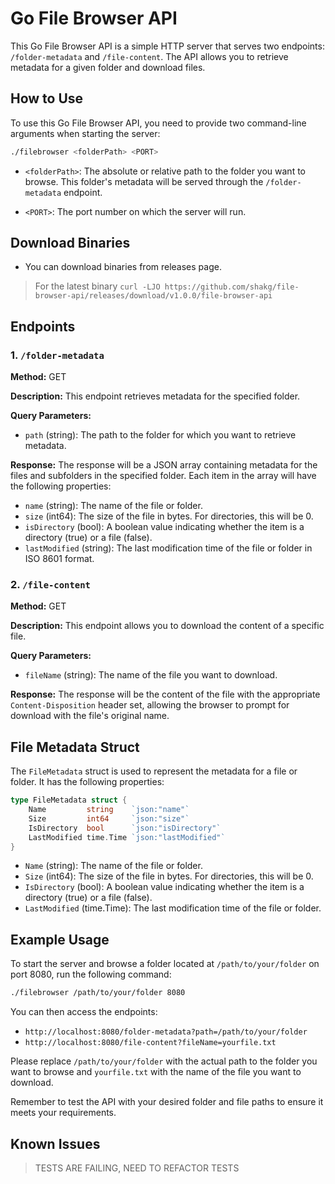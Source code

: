 # Go File Browser API

This Go File Browser API is a simple HTTP server that serves two endpoints: `/folder-metadata` and `/file-content`. The API allows you to retrieve metadata for a given folder and download files.

## How to Use

To use this Go File Browser API, you need to provide two command-line arguments when starting the server:

```bash
./filebrowser <folderPath> <PORT>
```

- `<folderPath>`: The absolute or relative path to the folder you want to browse. This folder's metadata will be served through the `/folder-metadata` endpoint.

- `<PORT>`: The port number on which the server will run.

## Download Binaries
- You can download binaries from releases page.
> For the latest binary `curl -LJO https://github.com/shakg/file-browser-api/releases/download/v1.0.0/file-browser-api`

## Endpoints

### 1. `/folder-metadata`

**Method:** GET

**Description:** This endpoint retrieves metadata for the specified folder.

**Query Parameters:**
- `path` (string): The path to the folder for which you want to retrieve metadata.

**Response:**
The response will be a JSON array containing metadata for the files and subfolders in the specified folder. Each item in the array will have the following properties:
- `name` (string): The name of the file or folder.
- `size` (int64): The size of the file in bytes. For directories, this will be 0.
- `isDirectory` (bool): A boolean value indicating whether the item is a directory (true) or a file (false).
- `lastModified` (string): The last modification time of the file or folder in ISO 8601 format.

### 2. `/file-content`

**Method:** GET

**Description:** This endpoint allows you to download the content of a specific file.

**Query Parameters:**
- `fileName` (string): The name of the file you want to download.

**Response:**
The response will be the content of the file with the appropriate `Content-Disposition` header set, allowing the browser to prompt for download with the file's original name.

## File Metadata Struct

The `FileMetadata` struct is used to represent the metadata for a file or folder. It has the following properties:

```go
type FileMetadata struct {
	Name         string    `json:"name"`
	Size         int64     `json:"size"`
	IsDirectory  bool      `json:"isDirectory"`
	LastModified time.Time `json:"lastModified"`
}
```

- `Name` (string): The name of the file or folder.
- `Size` (int64): The size of the file in bytes. For directories, this will be 0.
- `IsDirectory` (bool): A boolean value indicating whether the item is a directory (true) or a file (false).
- `LastModified` (time.Time): The last modification time of the file or folder.

## Example Usage

To start the server and browse a folder located at `/path/to/your/folder` on port 8080, run the following command:

```bash
./filebrowser /path/to/your/folder 8080
```

You can then access the endpoints:

- `http://localhost:8080/folder-metadata?path=/path/to/your/folder`
- `http://localhost:8080/file-content?fileName=yourfile.txt`

Please replace `/path/to/your/folder` with the actual path to the folder you want to browse and `yourfile.txt` with the name of the file you want to download.

Remember to test the API with your desired folder and file paths to ensure it meets your requirements.

## Known Issues
> TESTS ARE FAILING, NEED TO REFACTOR TESTS
